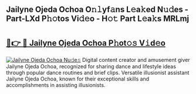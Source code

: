 ## Jailyne Ojeda Ochoa O𝚗𝚕yf𝚊ns L𝚎a𝚔ed N𝚞𝚍es - Part-LXd P𝚑𝚘tos Vi𝚍𝚎o - H𝚘𝚝 Part L𝚎a𝚔s MRLmj

# <h2><a href="http://kf0t2mh.oniu.top/?m=Jailyne+Ojeda+Ochoa">🔗👉 🔴 Jailyne Ojeda Ochoa P𝚑ot𝚘𝚜 V𝚒d𝚎o</a></h2>

[![Jailyne Ojeda Ochoa Nu𝚍e𝚜](https://i.imgur.com/0qMVB7G.gif)](http://kf0t2mh.oniu.top/?m=Jailyne+Ojeda+Ochoa)
Digital content creator and amusement giver Jailyne Ojeda Ochoa, recognized for sharing dance and lifestyle ideas through popular dance routines and brief clips. Versatile illusionist assistant Jailyne Ojeda Ochoa, known for their exceptional skills and accomplishments in assisting illusionists.  
